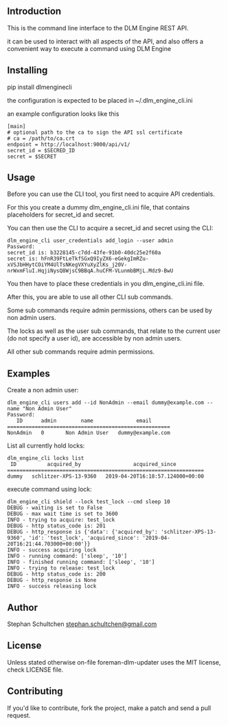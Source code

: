Introduction
------------
This is the command line interface to the DLM Engine REST API.

it can be used to interact with all aspects of the API,
and also offers a convenient way to execute a command using DLM Engine 

Installing
----------

pip install dlmenginecli

the configuration is expected to be placed in ~/.dlm_engine_cli.ini

an example configuration looks like this

```
[main]
# optional path to the ca to sign the API ssl certificate
# ca = /path/to/ca.crt
endpoint = http://localhost:9000/api/v1/
secret_id = $SECRED_ID
secret = $SECRET
```

Usage
-----
Before you can use the CLI tool, you first need to acquire API credentials.

For this you create a dummy dlm_engine_cli.ini file, that contains placeholders
for secret_id and secret.

You can then use the CLI to acquire a secret_id and secret using the CLI:

```
dlm_engine_cli user_credentials add_login --user admin
Password: 
secret_id is: b3228145-c7dd-43fe-91b0-40dc25e2f60a
secret is: hFnR39FtLeTkfSGxQ9IyZX6-eGekgImRZu-xVSJbHHytCOiYM4UlTsNKegVXYuXyZlKs_j20V-nrWxmFluI.HqjiNysQ8WjsC9BBqA.huCFM-VLunmbBMjL.Mdz9-BwU
```

You then have to place these credentials in you dlm_engine_cli.ini file.

After this, you are able to use all other CLI sub commands.

Some sub commands require admin permissions, others can be used by non admin users.

The locks as well as the user sub commands, that relate to the current user (do not specify a user id), 
are accessible by non admin users.

All other sub commands require admin permissions.

Examples
--------

Create a non admin user:

```
dlm_engine_cli users add --id NonAdmin --email dummy@example.com --name "Non Admin User"
Password: 
   ID      admin        name              email      
=====================================================
NonAdmin   0       Non Admin User   dummy@example.com
```

List all currently hold locks:

```
dlm_engine_cli locks list
 ID          acquired_by                 acquired_since         
================================================================
dummy   schlitzer-XPS-13-9360   2019-04-20T16:18:57.124000+00:00

```

execute command using lock:


```
dlm_engine_cli shield --lock test_lock --cmd sleep 10
DEBUG - waiting is set to False
DEBUG - max wait time is set to 3600
INFO - trying to acquire: test_lock
DEBUG - http status_code is: 201
DEBUG - http_response is {'data': {'acquired_by': 'schlitzer-XPS-13-9360', 'id': 'test_lock', 'acquired_since': '2019-04-20T16:21:44.703000+00:00'}}
INFO - success acquiring lock
INFO - running command: ['sleep', '10']
INFO - finished running command: ['sleep', '10']
INFO - trying to release: test_lock
DEBUG - http status_code is: 200
DEBUG - http_response is None
INFO - success releasing lock
```

Author
------

Stephan Schultchen <stephan.schultchen@gmail.com>

License
-------

Unless stated otherwise on-file foreman-dlm-updater uses the MIT license,
check LICENSE file.

Contributing
------------

If you'd like to contribute, fork the project, make a patch and send a pull
request.